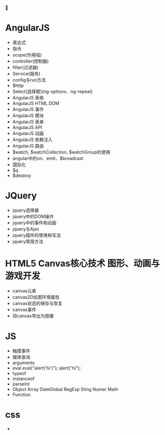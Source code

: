  
# AngularJS
+ 表达式
+ 指令
+ scope(作用域)
+ controller(控制器)
+ filter(过滤器)
+ Service(服务)
+ config与run方法
+ $http
+ Select(选择框)(ng-options、ng-repeat)
+ AngularJS 表格
+ AngularJS HTML DOM
+ AngularJS 事件
+ AngularJS 模块
+ AngularJS 表单
+ AngularJS API
+ AngularJS 动画
+ AngularJS 依赖注入
+ AngularJS 路由
+ $watch, $watchCollection, $watchGroup的使用
+ angular中的$on、$emit、$broadcast
+ 国际化
+ $q
+ $destroy


# JQuery
+ jquery选择器
+ jquery中的DOM操作
+ jquery中的事件和动画
+ jquery与Ajax
+ jquery插件的使用和写法
+ jquery常用方法

# HTML5 Canvas核心技术 图形、动画与游戏开发
+ canvas元素
+ canvas2D绘图环境属性
+ canvas状态的保存与恢复
+ canvas事件
+ 将canvas导出为图像


# JS
+ 触摸事件
+ 媒体查询
+ arguments
+ eval
    eval("alert('hi')"); 
    alert("hi"); 
+ typeof
+ instanceof
+ parseInt
+ Object Array DateGlobal  RegExp Sting Numer Math
+ Function

# css
+ 




